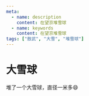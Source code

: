 ```yaml
---
meta:
  - name: description
    content: 在望京堆雪球
  - name: keywords
    content: 在望京堆雪球
tags: ["敖武", "大雪", "堆雪球"]
---
```

# 大雪球


堆了一个大雪球，直径一米多😄

<ImgView title="敖武和大雪球" url="https://z.wiki/images/20211115/2e459a4752f748349c069c401da7431c.png" />


<ImgView title="敖武和大雪球" url="https://z.wiki/images/20211115/a644329c6c714c35af481426615f07d6.png" />
